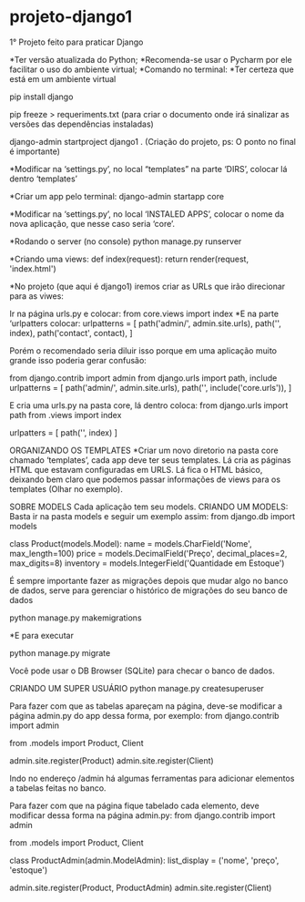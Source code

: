 # projeto-django1
 1° Projeto feito para praticar Django

*Ter versão atualizada do Python;
*Recomenda-se usar o Pycharm por ele facilitar o uso do ambiente virtual;
*Comando no terminal:
*Ter certeza que está em um ambiente virtual

pip install django

pip freeze > requeriments.txt (para criar o documento onde irá sinalizar as versões das dependências instaladas)

django-admin startproject django1 . (Criação do projeto, ps: O ponto no final é importante)

*Modificar na ‘settings.py’, no local “templates” na parte ‘DIRS’, colocar lá dentro ‘templates’

*Criar um app pelo terminal:
django-admin startapp core

*Modificar na ‘settings.py’, no local ‘INSTALED APPS’, colocar o nome da nova aplicação, que nesse caso seria ‘core’.

*Rodando o server (no console)
python manage.py runserver

*Criando uma views:
def index(request):
   return render(request, 'index.html')

*No projeto (que aqui é django1) iremos criar as URLs que irão direcionar para as viwes:

Ir na página urls.py e colocar:
from core.views import index
*E na parte ‘urlpatters colocar:
urlpatterns = [
   path('admin/', admin.site.urls),
   path('', index),
   path('contact', contact),
]

Porém o recomendado seria diluir isso porque em uma aplicação muito grande isso poderia gerar confusão:

from django.contrib import admin
from django.urls import path, include
urlpatterns = [
   path('admin/', admin.site.urls),
   path('', include('core.urls')),
]


E cria uma urls.py na pasta core, lá dentro coloca:
from django.urls import path
from .views import index

urlpatters = [
   path('', index)
]

ORGANIZANDO OS TEMPLATES
*Criar um novo diretorio na pasta core chamado ‘templates’, cada app deve ter seus templates. Lá cria as páginas HTML que estavam configuradas em URLS. Lá fica o HTML básico, deixando bem claro que podemos passar informações de views para os templates (Olhar no exemplo).

SOBRE MODELS
Cada aplicação tem seu models.
CRIANDO UM MODELS: Basta ir na pasta models e seguir um exemplo assim:
from django.db import models


class Product(models.Model):
   name = models.CharField('Nome', max_length=100)
   price = models.DecimalField('Preço', decimal_places=2, max_digits=8)
   inventory = models.IntegerField('Quantidade em Estoque')

É sempre importante fazer as migrações depois que mudar algo no banco de dados, serve para gerenciar o histórico de migrações do seu banco de dados

python manage.py makemigrations

*E para executar

 python manage.py migrate

Você pode usar o DB Browser (SQLite) para checar o banco de dados.

CRIANDO UM SUPER USUÁRIO
python manage.py createsuperuser

Para fazer com que as tabelas apareçam na página, deve-se modificar a página admin.py do app dessa forma, por exemplo:
from django.contrib import admin

from .models import Product, Client

admin.site.register(Product)
admin.site.register(Client)


Indo no endereço /admin há algumas ferramentas para adicionar elementos a tabelas feitas no banco.

Para fazer com que na página fique tabelado cada elemento, deve modificar dessa forma na página admin.py:
from django.contrib import admin

from .models import Product, Client


class ProductAdmin(admin.ModelAdmin):
   list_display = ('nome', 'preço', 'estoque')


admin.site.register(Product, ProductAdmin)
admin.site.register(Client)

